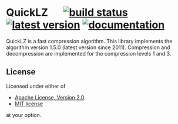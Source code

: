 QuickLZ &emsp; [![build status](https://travis-ci.org/ReSpeak/quicklz.svg?branch=master)](https://travis-ci.org/ReSpeak/quicklz) [![latest version](https://img.shields.io/crates/v/quicklz.svg)](https://crates.io/crates/quicklz) [![documentation](https://docs.rs/quicklz/badge.svg)](https://docs.rs/quicklz)
=====================
QuickLZ is a fast compression algorithm. This library implements the
algorithm version 1.5.0 (latest version since 2011). Compression and
decompression are implemented for the compression levels 1 and 3.

License
-------
Licensed under either of

 * [Apache License, Version 2.0](LICENSE-APACHE)
 * [MIT license](LICENSE-MIT)

at your option.
